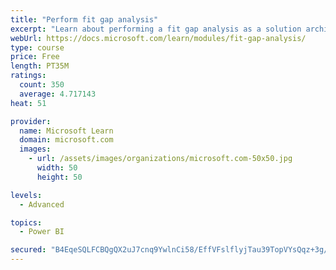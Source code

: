 ```yaml
---
title: "Perform fit gap analysis"
excerpt: "Learn about performing a fit gap analysis as a solution architect for Dynamics 365 and Microsoft Power Platform."
webUrl: https://docs.microsoft.com/learn/modules/fit-gap-analysis/
type: course
price: Free
length: PT35M
ratings:
  count: 350
  average: 4.717143
heat: 51

provider:
  name: Microsoft Learn
  domain: microsoft.com
  images:
    - url: /assets/images/organizations/microsoft.com-50x50.jpg
      width: 50
      height: 50

levels:
  - Advanced

topics:
  - Power BI

secured: "B4EqeSQLFCBQgQX2uJ7cnq9YwlnCi58/EffVFslflyjTau39TopVYsQqz+3g/qFRxZHyLCPcoetTtwFKqtbdSwWeCCnENykBZC1W2Vc7yE5cBt31JkCLdKMe99OgQAzM77DlKOPRETmybTyk4IIgWUm7ExOBqF/v0VVhTPMDyvZCZmPXeduKXdGzZHP9z4JTqs6bZo9gfM+KVkUO62TB6WzSLeGskcN6+yfIhkFZm1E7B/YZRrKhqLwTJTlmG0iKKqsNZvK7Mw6gw+lSTA9jdnEtAZxwF2muCuarb3lXvUYiBYdELYrAeLa3vA8dD/g6DwSq1tYgafoc2VUHD2bf69t2Aq9F1BWchTAh3A9pUci6obQ577QLp15ityJgkSAtnJqKldgazbLBK2FdmfEFTr6zRCpHHG6dqJL9BnHsslM=;hBuRyhqTkjaYNDzZBVYi1A=="
---
```


